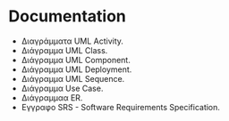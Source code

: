 # Documentation

- Διαγράμματα UML Activity.
- Διάγραμμα UML Class.
- Διάγραμμα UML Component.
- Διάγραμμα UML Deployment.
- Διάγραμμα UML Sequence.
- Διάγραμμα Use Case.
- Διάγραμμαα ER.
- Εγγραφο SRS - Software Requirements Specification.
